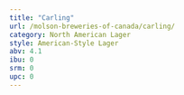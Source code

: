 ```yaml
---
title: "Carling"
url: /molson-breweries-of-canada/carling/
category: North American Lager
style: American-Style Lager
abv: 4.1
ibu: 0
srm: 0
upc: 0
---
```


